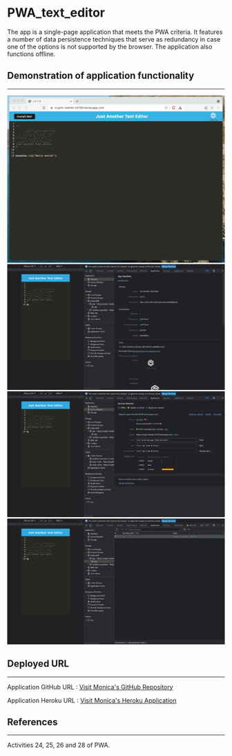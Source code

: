 # PWA_text_editor
The app is a single-page application that meets the PWA criteria. It features a number of data persistence techniques that serve as redundancy in case one of the options is not supported by the browser. The application also functions offline.

## Demonstration of application functionality
---
<img src="./assets/00-demo.gif" alt="demo-0" />
<img src="./assets/01-manifest.png" alt="demo-1" />
<img src="./assets/02-service-worker.png" alt="demo-2" />
<img src="./assets/03-idb-storage.png" alt="demo-3" />

## Deployed URL
---
Application GitHub URL : <a href= "https://github.com/monicadolce/PWA_text_editor">Visit Monica's GitHub Repository</a> 

Application Heroku URL : <a href= "">Visit Monica's Heroku Application</a> 

## References
---
Activities 24, 25, 26 and 28 of PWA.
